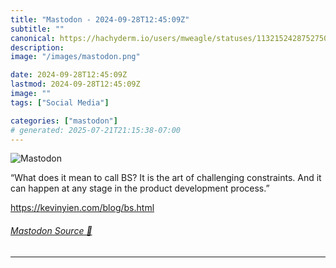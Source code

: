 ```yaml
---
title: "Mastodon - 2024-09-28T12:45:09Z"
subtitle: ""
canonical: https://hachyderm.io/users/mweagle/statuses/113215242875275004
description:
image: "/images/mastodon.png"

date: 2024-09-28T12:45:09Z
lastmod: 2024-09-28T12:45:09Z
image: ""
tags: ["Social Media"]

categories: ["mastodon"]
# generated: 2025-07-21T21:15:38-07:00
---
```

![Mastodon](/images/mastodon.png)

<p>“What does it mean to call BS? It is the art of challenging constraints. And it can happen at any stage in the product development process.”</p><p><a href="https://kevinyien.com/blog/bs.html" target="_blank" rel="nofollow noopener noreferrer" translate="no"><span class="invisible">https://</span><span class="">kevinyien.com/blog/bs.html</span><span class="invisible"></span></a></p>


###### [Mastodon Source 🐘](https://hachyderm.io/@mweagle/113215242875275004)

___
